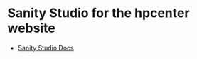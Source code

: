 # Sanity Studio for the hpcenter website

- [Sanity Studio Docs](https://www.sanity.io/docs/introduction/getting-started?utm_source=readme](https://www.sanity.io/docs/sanity-studio)https://www.sanity.io/docs/sanity-studio)
